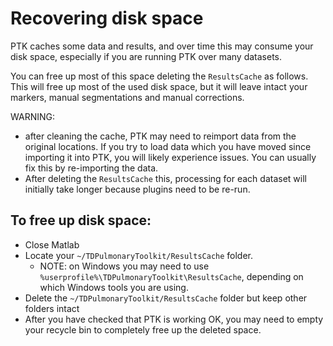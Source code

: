 # Recovering disk space

PTK caches some data and results, and over time this may consume your disk space, especially if you are running PTK over many datasets.

You can free up most of this space deleting the `ResultsCache` as follows. This will free up most of the used disk space, but it will leave intact your markers, manual segmentations and manual corrections.

WARNING:
 * after cleaning the cache, PTK may need to reimport data from the original locations. If you try to load data which you have moved since importing it into PTK, you will likely experience issues. You can usually fix this by re-importing the data.
 * After deleting the `ResultsCache` this, processing for each dataset will initially take longer because plugins need to be re-run.

## To free up disk space:
* Close Matlab
* Locate your `~/TDPulmonaryToolkit/ResultsCache` folder.
  * NOTE: on Windows you may need to use `%userprofile%\TDPulmonaryToolkit\ResultsCache`, depending on which Windows tools you are using.
* Delete the `~/TDPulmonaryToolkit/ResultsCache` folder but keep other folders intact
* After you have checked that PTK is working OK, you may need to empty your recycle bin to completely free up the deleted space.

